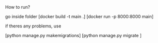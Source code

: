 How to run?

go inside folder
[docker build -t main .]
[docker run -p 8000:8000 main]


if theres any problems, use

[python manage.py makemigrations]
[python manage.py migrate  ]
